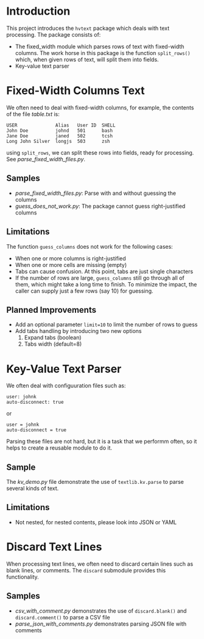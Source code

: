 # Introduction

This project introduces the `hvtext` package which deals with text
processing. The package consists of:

* The fixed_width module which parses rows of text with fixed-width
  columns. The work horse in this package is the function `split_rows()`
  which, when given rows of text, will split them into fields.
* Key-value text parser

# Fixed-Width Columns Text

We often need to deal with fixed-width columns, for example, the
contents of the file *table.txt* is:

    USER              Alias   User ID  SHELL
    John Doe          johnd   501      bash
    Jane Doe          janed   502      tcsh
    Long John Silver  longjs  503      zsh

using `split_rows`, we can split these rows into fields, ready for
processing. See *parse_fixed_width_files.py*.

## Samples

* *parse_fixed_width_files.py*: Parse with and without guessing the
  columns
* *guess_does_not_work.py*: The package cannot guess right-justified
  columns

## Limitations

The function `guess_columns` does not work for the following cases:

* When one or more columns is right-justified
* When one or more cells are missing (empty)
* Tabs can cause confusion. At this point, tabs are just single
  characters
* If the number of rows are large, `guess_columns` still go through all
  of them, which might take a long time to finish. To minimize the
  impact, the caller can supply just a few rows (say 10) for guessing.

## Planned Improvements

* Add an optional parameter `limit=10` to limit the number of rows
  to guess
* Add tabs handling by introducing two new options
    1. Expand tabs (boolean)
    2. Tabs width (default=8)

# Key-Value Text Parser

We often deal with configuuration files such as:

    user: johnk
    auto-disconnect: true

or

    user = johnk
    auto-disconnect = true

Parsing these files are not hard, but it is a task that we performm
often, so it helps to create a reusable module to do it.

## Sample

The *kv_demo.py* file demonstrate the use of `textlib.kv.parse` to parse
several kinds of text.

## Limitations

* Not nested, for nested contents, please look into JSON or YAML


# Discard Text Lines

When processing text lines, we often need to discard certain lines
such as blank lines, or comments. The `discard` submodule provides this
functionality.

## Samples

* *csv_with_comment.py* demonstrates the use of `discard.blank()` and
  `discard.comment()` to parse a CSV file
* *parse_json_with_comments.py* demonstrates parsing JSON file with
  comments
